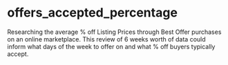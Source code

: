 # offers_accepted_percentage
Researching the average % off Listing Prices through Best Offer purchases on an online marketplace. This review of 6 weeks worth of data could inform what days of the week to offer on and what % off buyers typically accept.
